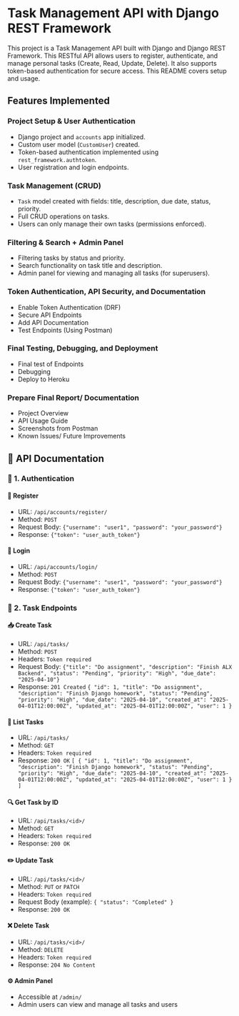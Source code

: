 # Task Management API with Django REST Framework

This project is a Task Management API built with Django and Django REST Framework. This RESTful API allows users to register, authenticate, and manage personal tasks (Create, Read, Update, Delete). It also supports token-based authentication for secure access. This README covers setup and usage.

## Features Implemented

###  Project Setup & User Authentication
- Django project and `accounts` app initialized.
- Custom user model (`CustomUser`) created.
- Token-based authentication implemented using `rest_framework.authtoken`.
- User registration and login endpoints.

###  Task Management (CRUD)
- `Task` model created with fields: title, description, due date, status, priority.
- Full CRUD operations on tasks.
- Users can only manage their own tasks (permissions enforced).

###  Filtering & Search + Admin Panel
- Filtering tasks by status and priority.
- Search functionality on task title and description.
- Admin panel for viewing and managing all tasks (for superusers).

###  Token Authentication, API Security, and Documentation
- Enable Token Authentication (DRF)
- Secure API Endpoints
- Add API Documentation
- Test Endpoints (Using Postman)

### Final Testing, Debugging, and Deployment
- Final test of Endpoints
- Debugging
- Deploy to Heroku

### Prepare Final Report/ Documentation
- Project Overview
- API Usage Guide
- Screenshots from Postman
- Known Issues/ Future Improvements

## 📘 API Documentation

### 🧩 1. Authentication
#### 🔐 Register
- URL: `/api/accounts/register/`
- Method: `POST`
- Request Body: `{"username": "user1", "password": "your_password"}`
- Response: `{"token": "user_auth_token"}`

#### 🔐 Login
- URL: `/api/accounts/login/`
- Method: `POST`
- Request Body: `{"username": "user1", "password": "your_password"}`
- Response: `{"token": "user_auth_token"}`

### 🧾 2. Task Endpoints
#### 📥  Create Task
- URL: `/api/tasks/`
- Method: `POST`
- Headers: `Token required`
- Request Body: `{"title": "Do assignment", "description": "Finish ALX Backend", "status": "Pending", "priority": "High", "due_date": "2025-04-10"}`
- Response: `201 Created` `{
  "id": 1,
  "title": "Do assignment",
  "description": "Finish Django homework",
  "status": "Pending",
  "priority": "High",
  "due_date": "2025-04-10",
  "created_at": "2025-04-01T12:00:00Z",
  "updated_at": "2025-04-01T12:00:00Z",
  "user": 1
}`

#### 📄 List Tasks
- URL: `/api/tasks/`
- Method: `GET`
- Headers: `Token required`
- Response: `200 OK` `[
  {
    "id": 1,
    "title": "Do assignment",
    "description": "Finish Django homework",
    "status": "Pending",
    "priority": "High",
    "due_date": "2025-04-10",
    "created_at": "2025-04-01T12:00:00Z",
    "updated_at": "2025-04-01T12:00:00Z",
    "user": 1
  }
]`

#### 🔍 Get Task by ID
- URL: `/api/tasks/<id>/`
- Method: `GET`
- Headers: `Token required`
- Response: `200 OK`

#### ✏️  Update Task
- URL: `/api/tasks/<id>/`
- Method: `PUT` or `PATCH`
- Headers: `Token required`
- Request Body (example): `{
  "status": "Completed"
}`
- Response: `200 OK`

#### ❌ Delete Task
- URL: `/api/tasks/<id>/`
- Method: `DELETE`
- Headers: `Token required`
- Response: `204 No Content`

#### ⚙️  Admin Panel
- Accessible at `/admin/`
- Admin users can view and manage all tasks and users


















